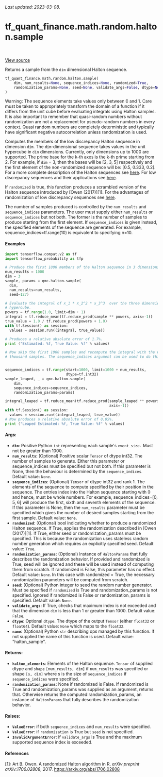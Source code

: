 <!--
This file is generated by a tool. Do not edit directly.
For open-source contributions the docs will be updated automatically.
-->

*Last updated: 2023-03-08.*

<div itemscope itemtype="http://developers.google.com/ReferenceObject">
<meta itemprop="name" content="tf_quant_finance.math.random.halton.sample" />
<meta itemprop="path" content="Stable" />
</div>

# tf_quant_finance.math.random.halton.sample

<!-- Insert buttons and diff -->

<table class="tfo-notebook-buttons tfo-api" align="left">
</table>

<a target="_blank" href="https://github.com/google/tf-quant-finance/blob/master/tf_quant_finance/math/random_ops/halton/halton_impl.py">View source</a>



Returns a sample from the `dim` dimensional Halton sequence.

```python
tf_quant_finance.math.random.halton.sample(
    dim, num_results=None, sequence_indices=None, randomized=True,
    randomization_params=None, seed=None, validate_args=False, dtype=None, name=None
)
```



<!-- Placeholder for "Used in" -->

Warning: The sequence elements take values only between 0 and 1. Care must be
taken to appropriately transform the domain of a function if it differs from
the unit cube before evaluating integrals using Halton samples. It is also
important to remember that quasi-random numbers without randomization are not
a replacement for pseudo-random numbers in every context. Quasi random numbers
are completely deterministic and typically have significant negative
autocorrelation unless randomization is used.

Computes the members of the low discrepancy Halton sequence in dimension
`dim`. The `dim`-dimensional sequence takes values in the unit hypercube in
`dim` dimensions. Currently, only dimensions up to 1000 are supported. The
prime base for the k-th axes is the k-th prime starting from 2. For example,
if `dim` = 3, then the bases will be [2, 3, 5] respectively and the first
element of the non-randomized sequence will be: [0.5, 0.333, 0.2]. For a more
complete description of the Halton sequences see
[here](https://en.wikipedia.org/wiki/Halton_sequence). For low discrepancy
sequences and their applications see
[here](https://en.wikipedia.org/wiki/Low-discrepancy_sequence).

If `randomized` is true, this function produces a scrambled version of the
Halton sequence introduced by [Owen (2017)][1]. For the advantages of
randomization of low discrepancy sequences see [here](
https://en.wikipedia.org/wiki/Quasi-Monte_Carlo_method#Randomization_of_quasi-Monte_Carlo).

The number of samples produced is controlled by the `num_results` and
`sequence_indices` parameters. The user must supply either `num_results` or
`sequence_indices` but not both.
The former is the number of samples to produce starting from the first
element. If `sequence_indices` is given instead, the specified elements of
the sequence are generated. For example, sequence_indices=tf.range(10) is
equivalent to specifying n=10.

#### Examples

```python
import tensorflow.compat.v2 as tf
import tensorflow_probability as tfp

# Produce the first 1000 members of the Halton sequence in 3 dimensions.
num_results = 1000
dim = 3
sample, params = qmc.halton.sample(
  dim,
  num_results=num_results,
  seed=127)

# Evaluate the integral of x_1 * x_2^2 * x_3^3  over the three dimensional
# hypercube.
powers = tf.range(1.0, limit=dim + 1)
integral = tf.reduce_mean(tf.reduce_prod(sample ** powers, axis=-1))
true_value = 1.0 / tf.reduce_prod(powers + 1.0)
with tf.Session() as session:
  values = session.run((integral, true_value))

# Produces a relative absolute error of 1.7%.
print ("Estimated: %f, True Value: %f" % values)

# Now skip the first 1000 samples and recompute the integral with the next
# thousand samples. The sequence_indices argument can be used to do this.


sequence_indices = tf.range(start=1000, limit=1000 + num_results,
                            dtype=tf.int32)
sample_leaped, _ = qmc.halton.sample(
    dim,
    sequence_indices=sequence_indices,
    randomization_params=params)

integral_leaped = tf.reduce_mean(tf.reduce_prod(sample_leaped ** powers,
                                                axis=-1))
with tf.Session() as session:
  values = session.run((integral_leaped, true_value))
# Now produces a relative absolute error of 0.05%.
print ("Leaped Estimated: %f, True Value: %f" % values)
```

#### Args:


* <b>`dim`</b>: Positive Python `int` representing each sample's `event_size.` Must not
  be greater than 1000.
* <b>`num_results`</b>: (Optional) Positive scalar `Tensor` of dtype int32. The number
  of samples to generate. Either this parameter or sequence_indices must be
  specified but not both. If this parameter is None, then the behaviour is
  determined by the `sequence_indices`.
  Default value: `None`.
* <b>`sequence_indices`</b>: (Optional) `Tensor` of dtype int32 and rank 1. The
  elements of the sequence to compute specified by their position in the
  sequence. The entries index into the Halton sequence starting with 0 and
  hence, must be whole numbers. For example, sequence_indices=[0, 5, 6] will
  produce the first, sixth and seventh elements of the sequence. If this
  parameter is None, then the `num_results` parameter must be specified
  which gives the number of desired samples starting from the first sample.
  Default value: `None`.
* <b>`randomized`</b>: (Optional) bool indicating whether to produce a randomized
  Halton sequence. If True, applies the randomization described in [Owen
  (2017)][1]. If True, either seed or randomization_params must be
  specified. This is because the randomization uses stateless random number
  generation which requires an explicitly specified seed.
  Default value: `True`.
* <b>`randomization_params`</b>: (Optional) Instance of `HaltonParams` that fully
  describes the randomization behavior. If provided and randomized is True,
  seed will be ignored and these will be used instead of computing them from
  scratch. If randomized is False, this parameter has no effect.
  Default value: `None`. In this case with randomized = True, the necessary
    randomization parameters will be computed from scratch.
* <b>`seed`</b>: (Optional) Python integer to seed the random number generator. Must be
  specified if `randomized` is True and randomization_params is not
  specified. Ignored if randomized is False or randomization_params is
  specified.
  Default value: `None`.
* <b>`validate_args`</b>: If True, checks that maximum index is not exceeded and that
  the dimension `dim` is less than 1 or greater than 1000.
  Default value: `False`.
* <b>`dtype`</b>: Optional `dtype`. The dtype of the output `Tensor` (either `float32`
or `float64`).
  Default value: `None` which maps to the `float32`.
* <b>`name`</b>:  (Optional) Python `str` describing ops managed by this function. If
  not supplied the name of this function is used.
  Default value: "halton_sample".


#### Returns:


* <b>`halton_elements`</b>: Elements of the Halton sequence. `Tensor` of supplied dtype
  and `shape` `[num_results, dim]` if `num_results` was specified or shape
  `[s, dim]` where s is the size of `sequence_indices` if `sequence_indices`
  were specified.
* <b>`randomization_params`</b>: None if randomized is False. If randomized is True
  and randomization_params was supplied as an argument, returns that.
  Otherwise returns the computed randomization_params, an instance of
  `HaltonParams` that fully describes the randomization behavior.


#### Raises:


* <b>`ValueError`</b>: if both `sequence_indices` and `num_results` were specified.
* <b>`ValueError`</b>: if `randomization` is True but `seed` is not specified.
* <b>`InvalidArgumentError`</b>: if `validate_args` is True and the maximum supported
  sequence index is exceeded.

#### References

[1]: Art B. Owen. A randomized Halton algorithm in R. _arXiv preprint
     arXiv:1706.02808_, 2017. https://arxiv.org/abs/1706.02808